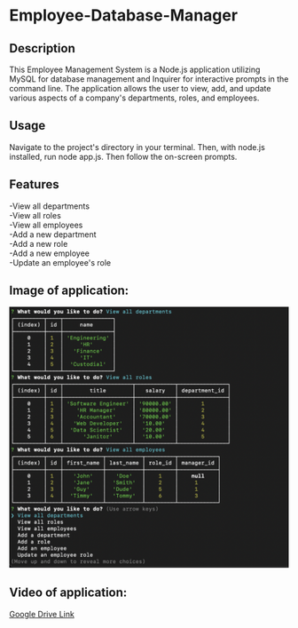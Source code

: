 # Employee-Database-Manager
## Description
This Employee Management System is a Node.js application utilizing MySQL for database management and Inquirer for interactive prompts in the command line. The application allows the user to view, add, and update various aspects of a company's departments, roles, and employees.

## Usage
Navigate to the project's directory in your terminal. Then, with node.js installed, run node app.js. Then follow the on-screen prompts.

## Features
-View all departments <br>
-View all roles <br>
-View all employees <br>
-Add a new department <br>
-Add a new role <br>
-Add a new employee <br>
-Update an employee's role <br>

## Image of application:
<img width="596" alt="Screenshot 2023-09-14 at 3 40 37 AM" src="/assets/Demo.png">

## Video of application:
[Google Drive Link](https://drive.google.com/file/d/1c39HzBRXkIXc5y9EyRrGICaYQiMOUV8_/view)
